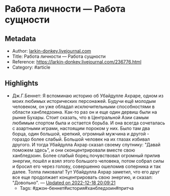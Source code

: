 # Работа личности — Работа сущности

## Metadata
- Author: [larkin-donkey.livejournal.com]()
- Title: Работа личности — Работа сущности
- Reference: https://larkin-donkey.livejournal.com/236776.html
- Category: #article

## Highlights
- Дж.Г.Беннет: Я вспоминаю историю об Убайдулле Ахраре, одном из моих любимых исторических персонажей. Будучи ещё молодым человеком, он уже обладал исключительными способностями в области ханбледзоина. Как-то раз он и еще один дервиш были на рынке Бухары. Стоит сказать, что в Центральной Азии самым любимым спортом была и остается борьба. И она всегда сочеталась с азартными играми, настоящим пороком у них.  Было там два борца, один большой, крепкий, огромный мужчина и другой - гораздо более слабый. Большой человек на их глазах избивал другого. И тогда Убайдулла Ахрар сказал своему спутнику: "Давай поможем здесь", и они сконцентрировали вместе свою ханбледзоин. Более слабый борец почувствовал огромный прилив энергии, пошёл и взял этого большого человека, потом собрал силы и бросил его через голову, совершенно ошеломив соперника и так далее.  Толпа ликовала!  Тут Убайдулла Ахрар заметил, что его друг все еще продолжает концентрировать свою энергию, и сказал: "Довольно". — [Updated on 2022-12-18 20:09:21](https://hyp.is/qSWsFn72Ee2bp_8plBY_5w/larkin-donkey.livejournal.com/236776.html)
   - Tags: #джон-беннет#история#ханбледзоин#притча
